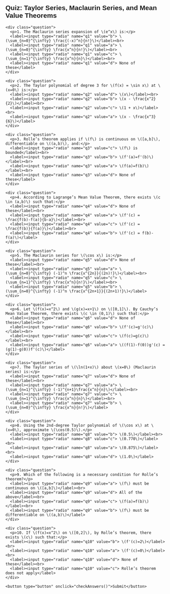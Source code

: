 <html lang="en">
<head>
  <meta charset="UTF-8">
  <title>Quiz 05: Mean Value Theorems and Taylor's Theorem(by Anoop S V)</title>
  <script src="https://polyfill.io/v3/polyfill.min.js?features=es6"></script>
  <script id="MathJax-script" async
    src="https://cdn.jsdelivr.net/npm/mathjax@3/es5/tex-mml-chtml.js"></script>
  <style>
    body { font-family: Arial, sans-serif; margin: 20px; }
    .question { margin-bottom: 20px; }
    button { padding: 10px; background: #007BFF; color: white; border: none; cursor: pointer; border-radius: 5px; }
    button:hover { background: #0056b3; }
    #result { margin-top: 20px; font-weight: bold; }
    .correct { color: green; }
    .incorrect { color: red; }
  </style>
</head>
<body>
  <h2>Quiz: Taylor Series, Maclaurin Series, and Mean Value Theorems</h2>
  <form id="quizForm">

    <div class="question">
      <p>1. The Maclaurin series expansion of \(e^x\) is:</p>
      <label><input type="radio" name="q1" value="b"> \(\sum_{n=0}^{\infty} \frac{(-x)^n}{n!}\)</label><br>
      <label><input type="radio" name="q1" value="a"> \(\sum_{n=0}^{\infty} \frac{x^n}{n!}\)</label><br>
      <label><input type="radio" name="q1" value="c"> \(\sum_{n=1}^{\infty} \frac{x^n}{n}\)</label><br>
      <label><input type="radio" name="q1" value="d"> None of these</label>
    </div>

    <div class="question">
      <p>2. The Taylor polynomial of degree 3 for \(f(x) = \sin x\) at \(x=0\) is:</p>
      <label><input type="radio" name="q2" value="d"> \(x\)</label><br>
      <label><input type="radio" name="q2" value="b"> \(x - \frac{x^2}{2}\)</label><br>
      <label><input type="radio" name="q2" value="c"> \(1 + x\)</label><br>
      <label><input type="radio" name="q2" value="a"> \(x - \frac{x^3}{6}\)</label>
    </div>

    <div class="question">
      <p>3. Rolle’s theorem applies if \(f\) is continuous on \([a,b]\), differentiable on \((a,b)\), and:</p>
      <label><input type="radio" name="q3" value="c"> \(f\) is bounded</label><br>
      <label><input type="radio" name="q3" value="b"> \(f'(a)=f'(b)\)</label><br>
      <label><input type="radio" name="q3" value="a"> \(f(a)=f(b)\)</label><br>
      <label><input type="radio" name="q3" value="d"> None of these</label>
    </div>

    <div class="question">
      <p>4. According to Lagrange’s Mean Value Theorem, there exists \(c \in (a,b)\) such that:</p>
      <label><input type="radio" name="q4" value="d"> None of these</label><br>
      <label><input type="radio" name="q4" value="a"> \(f'(c) = \frac{f(b)-f(a)}{b-a}\)</label><br>
      <label><input type="radio" name="q4" value="c"> \(f'(c) = \frac{f(b)}{f(a)}\)</label><br>
      <label><input type="radio" name="q4" value="b"> \(f'(c) = f(b)-f(a)\)</label>
    </div>

    <div class="question">
      <p>5. The Maclaurin series for \(\cos x\) is:</p>
      <label><input type="radio" name="q5" value="d"> None of these</label><br>
      <label><input type="radio" name="q5" value="a"> \(\sum_{n=0}^{\infty} (-1)^n \frac{x^{2n}}{(2n)!}\)</label><br>
      <label><input type="radio" name="q5" value="c"> \(\sum_{n=1}^{\infty} \frac{x^n}{n!}\)</label><br>
      <label><input type="radio" name="q5" value="b"> \(\sum_{n=0}^{\infty} (-1)^n \frac{x^{2n+1}}{(2n+1)!}\)</label>
    </div>

    <div class="question">
      <p>6. Let \(f(x)=x^2\) and \(g(x)=x+1\) on \([0,1]\). By Cauchy’s Mean Value Theorem, there exists \(c \in (0,1)\) such that:</p>
      <label><input type="radio" name="q6" value="d"> None of these</label><br>
      <label><input type="radio" name="q6" value="b"> \(f'(c)=g'(c)\)</label><br>
      <label><input type="radio" name="q6" value="c"> \(f(c)=g(c)\)</label><br>
      <label><input type="radio" name="q6" value="a"> \((f(1)-f(0))g'(c) = (g(1)-g(0))f'(c)\)</label>
    </div>

    <div class="question">
      <p>7. The Taylor series of \(\ln(1+x)\) about \(x=0\) (Maclaurin series) is:</p>
      <label><input type="radio" name="q7" value="d"> None of these</label><br>
      <label><input type="radio" name="q7" value="a"> \(\sum_{n=1}^{\infty} (-1)^{n+1}\frac{x^n}{n}\)</label><br>
      <label><input type="radio" name="q7" value="c"> \(\sum_{n=1}^{\infty} \frac{x^n}{n}\)</label><br>
      <label><input type="radio" name="q7" value="b"> \(\sum_{n=0}^{\infty} \frac{x^n}{n!}\)</label>
    </div>

    <div class="question">
      <p>8. Using the 2nd-degree Taylor polynomial of \(\cos x\) at \(x=0\), approximate \(\cos(0.5)\).</p>
      <label><input type="radio" name="q8" value="b"> \(0.5\)</label><br>
      <label><input type="radio" name="q8" value="c"> \(0.770\)</label><br>
      <label><input type="radio" name="q8" value="a"> \(0.875\)</label><br>
      <label><input type="radio" name="q8" value="d"> \(1.0\)</label>
    </div>

    <div class="question">
      <p>9. Which of the following is a necessary condition for Rolle’s theorem?</p>
      <label><input type="radio" name="q9" value="a"> \(f\) must be continuous on \([a,b]\)</label><br>
      <label><input type="radio" name="q9" value="d"> All of the above</label><br>
      <label><input type="radio" name="q9" value="c"> \(f(a)=f(b)\)</label><br>
      <label><input type="radio" name="q9" value="b"> \(f\) must be differentiable on \((a,b)\)</label>
    </div>

    <div class="question">
      <p>10. If \(f(x)=x^2\) on \([0,2]\), by Rolle’s theorem, there exists \(c\) such that:</p>
      <label><input type="radio" name="q10" value="b"> \(f'(c)=2\)</label><br>
      <label><input type="radio" name="q10" value="a"> \(f'(c)=0\)</label><br>
      <label><input type="radio" name="q10" value="d"> None of these</label><br>
      <label><input type="radio" name="q10" value="c"> Rolle’s theorem does not apply</label>
    </div>

    <button type="button" onclick="checkAnswers()">Submit</button>
  </form>

  <div id="result"></div>

  <script>
    const correctAnswers = {
      q1: "a",
      q2: "a",
      q3: "a",
      q4: "a",
      q5: "a",
      q6: "a",
      q7: "a",
      q8: "a",
      q9: "d",
      q10: "c"
    };

    function checkAnswers() {
      let score = 0;
      let resultHTML = "<h3>Results:</h3>";

      for (let q in correctAnswers) {
        let userAnswer = document.querySelector(`input[name="${q}"]:checked`);
        if (userAnswer) {
          if (userAnswer.value === correctAnswers[q]) {
            score++;
            resultHTML += `<p>Question ${q.substring(1)}: <span class="correct">Correct</span></p>`;
          } else {
            resultHTML += `<p>Question ${q.substring(1)}: <span class="incorrect">Incorrect</span></p>`;
          }
        } else {
          resultHTML += `<p>Question ${q.substring(1)}: <span class="incorrect">Not answered</span></p>`;
        }
      }

      resultHTML += `<p><strong>Total Score: ${score} / ${Object.keys(correctAnswers).length}</strong></p>`;
      document.getElementById("result").innerHTML = resultHTML;
    }
  </script>
</body>
</html>
